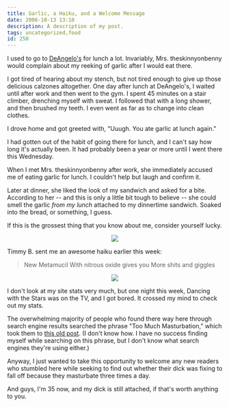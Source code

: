 ```yaml
---
title: Garlic, a Haiku, and a Welcome Message
date: 2006-10-13 13:10
description: A description of my post.
tags: uncategorized,food
id: 250
---
```

I used to go to <a href="http://www.deangelospizzeria.com/" target="_blank">DeAngelo's</a> for lunch a lot.  Invariably, Mrs. theskinnyonbenny would complain about my reeking of garlic after I would eat there. 

I got tired of hearing about my stench, but not tired enough to give up those delicious calzones altogether.  One day after lunch at DeAngelo's, I waited until after work and then went to the gym.  I spent 45 minutes on a stair climber, drenching myself with sweat.  I followed that with a long shower, and then brushed my teeth.  I even went as far as to change into clean clothes.

I drove home and got greeted with, "Uuugh.  You ate garlic at lunch again."

I had gotten out of the habit of going there for lunch, and I can't say how long it's actually been.  It had probably been a year or more until I went there this Wednesday.

When I met Mrs. theskinnyonbenny after work, she immediately accused me of eating garlic for lunch.  I couldn't help but laugh and confirm it.

Later at dinner, she liked the look of my sandwich and asked for a bite.  According to her -- and this is only a little bit tough to believe -- she could smell the garlic <i>from my lunch</i> attached to my dinnertime sandwich.  Soaked into the bread, or something, I guess.

If this is the grossest thing that you know about me, consider yourself lucky.

<center><img src="/img/greenline.gif"></center>

Timmy B. sent me an awesome haiku earlier this week:

<blockquote>New Metamucil 
With nitrous oxide gives you 
More shits and giggles </blockquote>

<center><img src="/img/greenline.gif"></center>

I don't look at my site stats very much, but one night this week, Dancing with the Stars was on the TV, and I got bored.  It crossed my mind to check out my stats.

The overwhelming majority of people who found there way here through search engine results searched the phrase "Too Much Masturbation," which took them to <a href="http://theskinnyonbenny.com/blog2/archives/218">this old post</a>.  (I don't know how.  I have no success finding myself while searching on this phrase, but I don't know what search engines they're using either.)

Anyway, I just wanted to take this opportunity to welcome any new readers who stumbled here while seeking to find out whether their dick was fixing to fall off because they masturbate three times a day.

And guys, I'm 35 now, and my dick is still attached, if that's worth anything to you.
